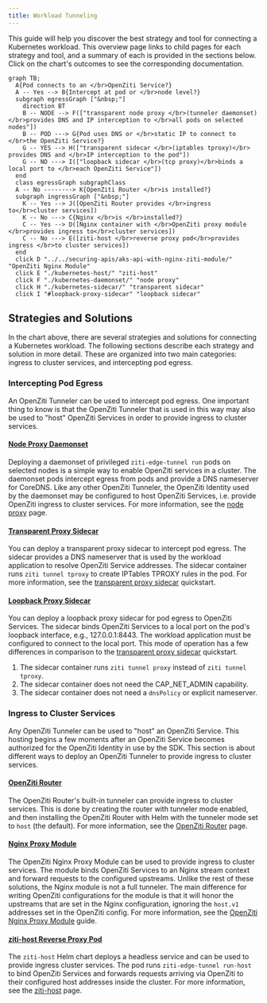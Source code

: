 ```yaml
---
title: Workload Tunneling
---
```


This guide will help you discover the best strategy and tool for connecting a Kubernetes workload. This overview page links to child pages for each strategy and tool, and a summary of each is provided in the sections below. Click on the chart's outcomes to see the corresponding documentation.

```
graph TB; 
  A{Pod connects to an </br>OpenZiti Service?}
  A -- Yes --> B{Intercept at pod or </br>node level?}
  subgraph egressGraph ["&nbsp;"]
    direction BT
    B -- NODE --> F(["transparent node proxy </br>(tunneler daemonset) </br>provides DNS and IP interception to </br>all pods on selected nodes"])
    B -- POD ---> G{Pod uses DNS or </br>static IP to connect to </br>the OpenZiti Service?}
    G -- YES --> H(["transparent sidecar </br>(iptables tproxy)</br> provides DNS and </br>IP interception to the pod"])
    G -- NO ---> I(["loopback sidecar </br>(tcp proxy)</br>binds a local port to </br>each OpenZiti Service"])
  end
  class egressGraph subgraphClass
  A -- No --------> K{OpenZiti Router </br>is installed?}
  subgraph ingressGraph ["&nbsp;"]
    K -- Yes --> J([OpenZiti Router provides </br>ingress to</br>cluster services])
    K -- No ---> C{Nginx </br>is </br>installed?}
    C -- Yes --> D([Nginx container with </br>OpenZiti proxy module </br>provides ingress to</br>cluster services])
    C -- No ---> E([ziti-host </br>reverse proxy pod</br>provides ingress </br>to cluster services])
  end
  click D "../../securing-apis/aks-api-with-nginx-ziti-module/" "OpenZiti Nginx Module"
  click E "./kubernetes-host/" "ziti-host"
  click F "./kubernetes-daemonset/" "node proxy"
  click H "./kubernetes-sidecar/" "transparent sidecar"
  click I "#loopback-proxy-sidecar" "loopback sidecar"
```

## Strategies and Solutions

In the chart above, there are several strategies and solutions for connecting a Kubernetes workload. The following sections describe each strategy and solution in more detail. These are organized into two main categories: ingress to cluster services, and intercepting pod egress.

### Intercepting Pod Egress

An OpenZiti Tunneler can be used to intercept pod egress. One important thing to know is that the OpenZiti Tunneler that is used in this way may also be used to "host" OpenZiti Services in order to provide ingress to cluster services.

#### [Node Proxy Daemonset](./kubernetes-daemonset.md)

Deploying a daemonset of privileged `ziti-edge-tunnel run` pods on selected nodes is a simple way to enable OpenZiti services in a cluster. The daemonset pods intercept egress from pods and provide a DNS nameserver for CoreDNS. Like any other OpenZiti Tunneler, the OpenZiti Identity used by the daemonset may be configured to host OpenZiti Services, i.e. provide OpenZiti ingress to cluster services. For more information, see the [node proxy](./kubernetes-daemonset.md) page.

#### [Transparent Proxy Sidecar](./kubernetes-sidecar.md)

You can deploy a transparent proxy sidecar to intercept pod egress. The sidecar provides a DNS nameserver that is used by the workload application to resolve OpenZiti Service addresses. The sidecar container runs `ziti tunnel tproxy` to create IPTables TPROXY rules in the pod. For more information, see the [transparent proxy sidecar](./kubernetes-sidecar.md) quickstart.

#### [Loopback Proxy Sidecar](./kubernetes-sidecar.md)

You can deploy a loopback proxy sidecar for pod egress to OpenZiti Services. The sidecar binds OpenZiti Services to a local port on the pod's loopback interface, e.g., 127.0.0.1:8443. The workload application must be configured to connect to the local port. This mode of operation has a few differences in comparison to the [transparent proxy sidecar](./kubernetes-sidecar.md) quickstart.

1. The sidecar container runs `ziti tunnel proxy` instead of `ziti tunnel tproxy`.
2. The sidecar container does not need the CAP_NET_ADMIN capability.
3. The sidecar container does not need a `dnsPolicy` or explicit nameserver.

### Ingress to Cluster Services

Any OpenZiti Tunneler can be used to "host" an OpenZiti Service. This hosting begins a few moments after an OpenZiti Service becomes authorized for the OpenZiti Identity in use by the SDK. This section is about different ways to deploy an OpenZiti Tunneler to provide ingress to cluster services.

#### [OpenZiti Router](/guides/kubernetes/hosting/kubernetes-router.mdx)

The OpenZiti Router's built-in tunneler can provide ingress to cluster services. This is done by creating the router with tunneler mode enabled, and then installing the OpenZiti Router with Helm with the tunneler mode set to `host` (the default). For more information, see the [OpenZiti Router](/guides/kubernetes/hosting/kubernetes-router.mdx) page.

#### [Nginx Proxy Module](/guides/securing-apis/aks-api-with-nginx-ziti-module.md)

The OpenZiti Nginx Proxy Module can be used to provide ingress to cluster services. The module binds OpenZiti Services to an Nginx stream context and forward requests to the configured upstreams. Unlike the rest of these solutions, the Nginx module is not a full tunneler. The main difference for writing OpenZiti configurations for the module is that it will honor the upstreams that are set in the Nginx configuration, ignoring the `host.v1` addresses set in the OpenZiti config. For more information, see the [OpenZiti Nginx Proxy Module](/guides/securing-apis/aks-api-with-nginx-ziti-module.md) guide.

#### [ziti-host Reverse Proxy Pod](./kubernetes-host.mdx)

The `ziti-host` Helm chart deploys a headless service and can be used to provide ingress cluster services. The pod runs `ziti-edge-tunnel run-host` to bind OpenZiti Services and forwards requests arriving via OpenZiti to their configured host addresses inside the cluster. For more information, see the [ziti-host](./kubernetes-host.mdx) page.
